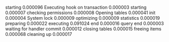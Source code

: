 starting	0.000096
Executing hook on transaction 	0.000003
starting	0.000007
checking permissions	0.000008
Opening tables	0.000041
init	0.000004
System lock	0.000009
optimizing	0.000009
statistics	0.000019
preparing	0.000022
executing	0.091024
end	0.000016
query end	0.000003
waiting for handler commit	0.000012
closing tables	0.000015
freeing items	0.000068
cleaning up	0.000017